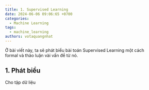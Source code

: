 ```yaml
---
title: 1. Supervised Learning
date: 2024-06-06 09:06:65 +0700
categories:
  - Machine Learning
tags:
  - machine_learning
authors: votaquangnhat
---
```

Ở bài viết này, ta sẽ phát biểu bài toán Supervised Learning một cách formal và thảo luận vài vấn đề từ nó.
## 1. Phát biểu

Cho tập dữ liệu